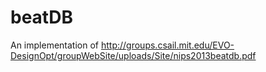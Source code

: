 beatDB
======
An implementation of http://groups.csail.mit.edu/EVO-DesignOpt/groupWebSite/uploads/Site/nips2013beatdb.pdf
